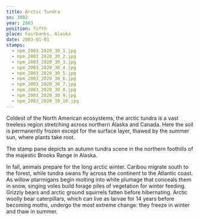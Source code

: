 ```yaml
---
title: Arctic Tundra
sn: 3802
year: 2003
position: fifth
place: Fairbanks, Alaska
date: 2003-01-01
stamps:
  - npm_2003_2020_30_1.jpg
  - npm_2003_2020_30_2.jpg
  - npm_2003_2020_30_3.jpg
  - npm_2003_2020_30_4.jpg
  - npm_2003_2020_30_5.jpg
  - npm_2003_2020_30_6.jpg
  - npm_2003_2020_30_7.jpg
  - npm_2003_2020_30_8.jpg
  - npm_2003_2020_30_9.jpg
  - npm_2003_2020_30_10.jpg
---
```

Coldest of the North American ecosystems, the arctic tundra is a vast treeless region stretching across northern Alaska and Canada. Here the soil is permanently frozen except for the surface layer, thawed by the summer sun, where plants take root.

The stamp pane depicts an autumn tundra scene in the northern foothills of the majestic Brooks Range in Alaska. 

In fall, animals prepare for the long arctic winter. Caribou migrate south to the forest, while tundra swans fly across the continent to the Atlantic coast. As willow ptarmigans begin molting into white plumage that conceals them in snow, singing voles build forage piles of vegetation for winter feeding. Grizzly bears and arctic ground squirrels fatten before hibernating. Arctic woolly bear caterpillars, which can live as larvae for 14 years before becoming moths, undergo the most extreme change: they freeze in winter and thaw in summer.
